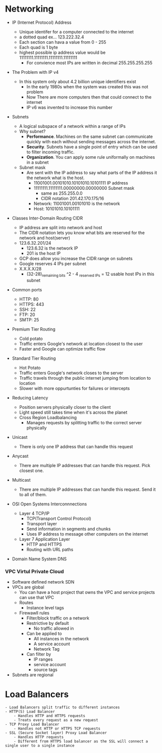 # Networking
- IP (Internet Protocol) Address
    - Unique identifer for a computer connected to the internet
    - a dotted quad ex... 123.222.32.4
    - Each section can hava a value from 0 - 255
    - Each quad is 1 byte
    - highest possible ip address value would be 11111111.11111111.11111111.11111111
        - For convience most IPs are written in decimal 255.255.255.255
- The Problem with IP v4 
    - In this system only about 4.2 billion unique identifiers exist
        - In the early 1980s when the system was created this was not problem
        - Now There are more computers then that could connect to the internet
        - IP v6 was invented to increase this number
- Subnets
    - A logical subspace of a network within a range of IPs
    - Why subnet?
        - **Performance**. Machines on the same subnet can communicate quickly with each without sending messages across the internet.
        - **Security**. Subnets have a single point of entry which can be used to filter incoming traffic.
        - **Organization**. You can apply some rule uniformally on machines in a subnet
    - Subnet mask
        - Are sent with the IP address to say what parts of the IP address it the network what is the host.
            - 11001001.00101010.10101010.10101111 IP address
            - 11111111.11111111.00000000.00000000 Subnet mask
                - same as 255.255.0.0
                - CIDR notation 201.42.170.175/16
            - Network: 11001001.00101010 is the network
            - Host: 10101010.10101111
- Classes Inter-Domain Routing CIDR
    - IP address are split into network and host
    - The CIDR notation lets you know what bits are reserved for the network and host(server)
    - 123.6.32.201/24
        - 123.6.32 is the network IP
        - 201 is the host IP
    - GCP does allow you increase the CIDR range on subnets
    - Google reserves 4 IPs per subnet
    - X.X.X.X/28
        - (32-28)<sub>remaining bits</sub> ^2 - 4 <sub>reserved IPs</sub> = 12 usable host IPs in this subnet
- Common ports
    - HTTP: 80
    - HTTPS: 443
    - SSH: 22
    - FTP: 20
    - SMTP: 25



- Premium Tier Routing
    - Cold potato
    - Traffic enters Google's network at location closest to the user
    - Faster and Google can optimize traffic flow
- Standard Tier Routing
    - Hot Potato
    - Traffic enters Google's network closes to the server
    - Traffic travels through the public internet jumping from location to location
    - Slower with more oppurtunties for failures or intercepts
- Reducing Latency
    - Position servers physically closer to the client
    - Light speed still takes time when it's across the planet
    - Cross Region Loadbalancing
        - Manages requests by splitting traffic to the correct server physically
- Unicast
    - There is only one IP address that can handle this request
- Anycast
    - There are multiple IP addresses that can handle this request. Pick closest one.
- Multicast
    - There are multiple IP addresses that can handle this request. Send it to all of them.
- OSI Open Systems Interconnnections
    - Layer 4 TCP/IP
        - TCP(Transport Control Protocol)
        - Transport layer
        - Send information in segments and chunks
        - Uses IP address to message other computers on the internet
    - Layer 7 Application Layer
        - HTTP and HTTPS
        - Routing with URL paths
- Domain Name System DNS

### VPC Virtul Private Cloud
- Software defined network SDN
- VPCs are global 
    - You can have a host project that owns the VPC and service projects can use that VPC
    - Routes
        - Instance level tags
    - Firewawll rules
        - Filter/block traffic on a network
        - Restrictive by default
            - No traffic allowed in
        - Can be applied to 
            - All instances in the network
            - A service account
            - Network Tag
        - Can filter by
            - IP ranges
            - service account
            - source tags
- Subnets are regional

# Load Balancers
    - Load Balancers split traffic to different instances
    - HTTP(S) Load Balancer
        - Handles HTTP and HTTPS requests
        - Treats every request as a new request
    - TCP Proxy Load Balancer
        - Handles not HTTP or HTTPS TCP requests
    - SSL (Secure Socket layer) Proxy Load Balancer
        - Handles HTTP requests
        - Different from HTTPS load balancer as the SSL will connect a single user to a single instance
